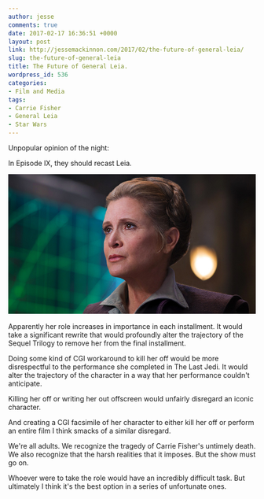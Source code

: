 ```yaml
---
author: jesse
comments: true
date: 2017-02-17 16:36:51 +0000
layout: post
link: http://jessemackinnon.com/2017/02/the-future-of-general-leia/
slug: the-future-of-general-leia
title: The Future of General Leia.
wordpress_id: 536
categories:
- Film and Media
tags:
- Carrie Fisher
- General Leia
- Star Wars
---
```


Unpopular opinion of the night:

In Episode IX, they should recast Leia.

<img src="/images/2017/general-leia.png" alt="">

Apparently her role increases in importance in each installment. It would take a significant rewrite that would profoundly alter the trajectory of the Sequel Trilogy to remove her from the final installment.

Doing some kind of CGI workaround to kill her off would be more disrespectful to the performance she completed in The Last Jedi. It would alter the trajectory of the character in a way that her performance couldn't anticipate.

Killing her off or writing her out offscreen would unfairly disregard an iconic character.

And creating a CGI facsimile of her character to either kill her off or perform an entire film I think smacks of a similar disregard.

We're all adults. We recognize the tragedy of Carrie Fisher's untimely death. We also recognize that the harsh realities that it imposes. But the show must go on.

Whoever were to take the role would have an incredibly difficult task. But ultimately I think it's the best option in a series of unfortunate ones.
